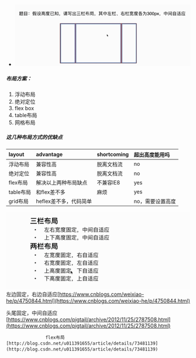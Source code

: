 * ![](/assets/import3.png)

##### 布局方案：

1. 浮动布局
2. 绝对定位
3. flex box
4. table布局
5. 网格布局

##### 这几种布局方式的优缺点

| layout | advantage | shortcoming | 超出高度能用吗 |
| :--- | :--- | :--- | :--- |
| 浮动布局 | 兼容性高 | 脱离文档流 | no |
| 绝对定位 | 兼容性高 | 脱离文档流 | no |
| flex布局 | 解决以上两种布局缺点 | 不兼容IE8 | yes |
| table布局 | 和flex差不多 | 麻烦 | yes |
| grid布局 | heflex差不多，代码简单 |  | no，需要设置高度 |

![](/assets/import19.png)左边固定，右边自适应[https://www.cnblogs.com/weixiao-he/p/4750844.html](https://www.cnblogs.com/weixiao-he/p/4750844.html)

头尾固定，中间自适应[https://www.cnblogs.com/pigtail/archive/2012/11/25/2787508.html](https://www.cnblogs.com/pigtail/archive/2012/11/25/2787508.html)

                   flex布局[http://blog.csdn.net/u011391655/article/details/73481139](http://blog.csdn.net/u011391655/article/details/73481139)

